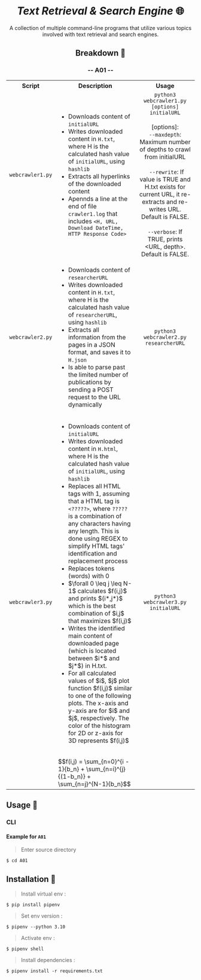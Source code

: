 <div align="center">
  
# _Text Retrieval & Search Engine_ :globe_with_meridians:

A collection of multiple command-line programs that utilize various topics involved with text retrieval and search engines.

## Breakdown :pushpin: 
### -- A01 --
<table>
  <tbody>
    <tr>
      <th>Script</th>
      <th align="center">Description</th>
      <th align="center">Usage</th>
    </tr>
    <tr>
      <td align="center"> <code>webcrawler1.py</code> </td>
      <td align="left"> 
        <ul>
          <li> Downloads content of <code>initialURL</code> </li>
          <li> Writes downloaded content in <code>H.txt</code>, where H is the calculated hash value of <code>initialURL</code>, using <code>hashlib</code></li>
          <li> Extracts all hyperlinks of the downloaded content </li>
          <li> Apennds a line at the end of file <code>crawler1.log</code> that includes <code>&lt;H, URL, Download DateTime, HTTP Response Code&gt;</code> </li>
        </ul>
      </td>
      <td align="center"> 
        <code>python3 webcrawler1.py [options] initialURL</code> 
        <br><br>
        [options]: <br>
        <code>--maxdepth</code>: Maximum number of depths to crawl from initialURL <br><br>
        <code> --rewrite</code>: If value is TRUE and H.txt exists for current URL, it re-extracts and re-writes URL. Default is FALSE. <br><br>
        <code>--verbose</code>: If TRUE, prints &lt;URL, depth&gt;. Default is FALSE.
      </td>
    </tr>
    <tr>
      <td align="center"> <code>webcrawler2.py</code> </td>
      <td align="left"> 
        <ul>
          <li> Downloads content of <code>researcherURL</code> </li>
          <li> Writes downloaded content in <code>H.txt</code>, where H is the calculated hash value of <code>researcherURL</code>, using <code>hashlib</code></li>
          <li> Extracts all information from the pages in a JSON format, and saves it to <code>H.json</code></li> 
          <li> Is able to parse past the limited number of publications by sending a POST request to the URL dynamically</li> 
        </ul>
      </td>
      <td align="center"> 
        <code>python3 webcrawler2.py researcherURL</code>       
      </td>
    </tr>
    <tr>
      <td align="center"> <code>webcrawler3.py</code> </td>
      <td align="left"> 
        <ul>
          <li> Downloads content of <code>initialURL</code> </li>
          <li> Writes downloaded content in <code>H.html</code>, where H is the calculated hash value of <code>initialURL</code>, using <code>hashlib</code></li>
          <li> Replaces all HTML tags with 1, assuming that a HTML tag is <code>&lt;?????&gt;</code>, where <code>?????</code> is a combination of any characters having any length. This is done using REGEX to simplify HTML tags' identification and replacement process </li>
          <li> Replaces tokens (words) with 0 </code> </li>
          <li> $\forall 0 \leq j \leq N-1$ calculates $f(i,j)$ and prints $(i*,j*)$ which is the best combination of $i,j$ that maximizes $f(i,j)$
          <li> Writes the identified main content of downloaded page (which is located between $i*$ and $j*$) in H.txt.</li>
          <li> For all calculated values of $i$, $j$ plot function $f(i,j)$ similar to one of the following plots. The x-axis and y-axis are for $i$ and $j$, respectively. The color of the histogram for 2D or z-axis for 3D represents $f(i,j)$ </li>
        </ul><br>
        $$f(i,j) = \sum_{n=0}^{i - 1}{b_n} + \sum_{n=i}^{j}{(1-b_n)} + \sum_{n=j}^{N-1}{b_n}$$
      </td>
      <td align="center"> 
        <code>python3 webcrawler3.py initialURL</code> 
      </td>
    </tr>
  </tbody>
</table>
  
</div>

## Usage :pencil:

### CLI

#### Example for `A01`
> Enter source directory
```sh
$ cd A01
```

## Installation :hammer:

> Install virtual env :
```
$ pip install pipenv
```

> Set env version :
```
$ pipenv --python 3.10
```

> Activate env :
```
$ pipenv shell 
```

> Install dependencies :
```
$ pipenv install -r requirements.txt
```